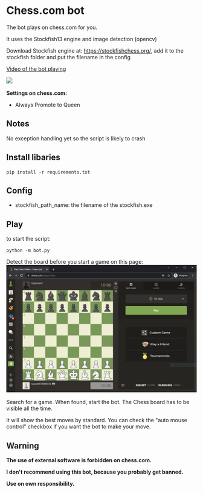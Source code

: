 # Chess.com bot

The bot plays on chess.com for you.

It uses the Stockfish13 engine and image detection (opencv)

Download Stockfish engine at: https://stockfishchess.org/, add it to the stockfish folder and put the filename in the config

[Video of the bot playing](https://youtu.be/IrRqvy0pPSw)

![](doc/bot_play.gif)


**Settings on chess.com:**
* Always Promote to Queen


## Notes

No exception handling yet so the script is likely to crash

## Install libaries

```
pip install -r requirements.txt
```



## Config

* stockfish_path_name: the filename of the stockfish.exe


## Play

to start the script:
```
python -m bot.py
```

Detect the board before you start a game on this page:
![Chess.com page](doc/Detect_board.JPG)

Search for a game.
When found, start the bot.
The Chess board has to be visible all the time.

It will show the best moves by standard. You can check the "auto mouse control" checkbox if you want the bot to make your move.



## Warning

**The use of external software is forbidden on chess.com.**

**I don't recommend using this bot, because you probably get banned.**

**Use on own responsibility.**
